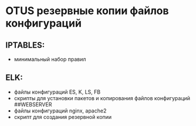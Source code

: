 # OTUS резервные копии файлов конфигураций

## IPTABLES: 
- минимальный набор правил
## ELK: 
- файлы конфигураций ES, K, LS, FB
- скрипты для установки пакетов и копирования файлов конфигураций
##WEBSERVER
- файлы конфигураций nginx, apache2
- скрипт для создания резервной копии